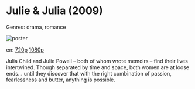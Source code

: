 # Julie &amp; Julia (2009)

Genres: drama, romance

![poster](http://image.tmdb.org/t/p/w500/wrbCJtGfneCx4YvyHHCPbjD5xcN.jpg)

en:
  [720p](magnet:?xt=urn:btih:9921320C1B18784E687FC24A2ED4443B42936EA7&tr=udp://glotorrents.pw:6969/announce&tr=udp://tracker.opentrackr.org:1337/announce&tr=udp://torrent.gresille.org:80/announce&tr=udp://tracker.openbittorrent.com:80&tr=udp://tracker.coppersurfer.tk:6969&tr=udp://tracker.leechers-paradise.org:6969&tr=udp://p4p.arenabg.ch:1337&tr=udp://tracker.internetwarriors.net:1337)
  [1080p](magnet:?xt=urn:btih:D4EFFB62897B7E0EB647E4FF7DE4D4A420EEC760&tr=udp://glotorrents.pw:6969/announce&tr=udp://tracker.opentrackr.org:1337/announce&tr=udp://torrent.gresille.org:80/announce&tr=udp://tracker.openbittorrent.com:80&tr=udp://tracker.coppersurfer.tk:6969&tr=udp://tracker.leechers-paradise.org:6969&tr=udp://p4p.arenabg.ch:1337&tr=udp://tracker.internetwarriors.net:1337)
  


Julia Child and Julie Powell – both of whom wrote memoirs – find their lives intertwined. Though separated by time and space, both women are at loose ends... until they discover that with the right combination of passion, fearlessness and butter, anything is possible.
